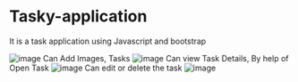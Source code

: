 # Tasky-application
It is a task application using Javascript and bootstrap

![image](https://github.com/MangleshKumar1/Tasky-application/assets/97977847/9df200b2-113a-4f5b-bbe1-87da220aca4c)
Can Add Images, Tasks
![image](https://github.com/MangleshKumar1/Tasky-application/assets/97977847/45d51df6-e24d-4825-be9a-80fc025d8271)
Can view Task Details, By help of Open Task
![image](https://github.com/MangleshKumar1/Tasky-application/assets/97977847/549c2310-fe17-4f8e-8ff1-93bb29d64a73)
Can edit or delete the task
![image](https://github.com/MangleshKumar1/Tasky-application/assets/97977847/ca43d361-67c0-45ff-9281-4ea2f7cf9551)
